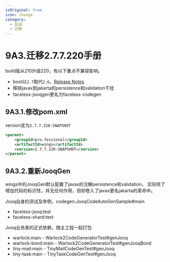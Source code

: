 ```yaml
---
isOriginal: true
icon: change
category:
  - 实战
  - 迁移
---
```


# 9A3.迁移2.7.7.220手册

build版从210升级220，有以下重点不兼容影响。

* boot以`2.7`取代`2.6`，[Release Notes](https://github.com/spring-projects/spring-boot/wiki/Spring-Boot-2.7-Release-Notes)
* 移除javax到jakarta的persistence和validation干扰
* faceless-jooqgen更名为faceless-codegen

## 9A3.1.修改pom.xml

version变为`2.7.7.220-SNAPSHOT`

```xml
<parent>
    <groupId>pro.fessional</groupId>
    <artifactId>wings</artifactId>
    <version>2.7.7.220-SNAPSHOT</version>
</parent>
```

## 9A3.2.重新JooqGen

wings中的JooqGen默认配置了javax的注解persistence和validation，
实际除了增加代码的标识性，并无任何作用，但却卷入了javax更名jakarta的革命中。

Jooq自身的测试及举例，codegen:JooqCodeAutoGenSample#main

* faceless-jooq:test
* faceless-shard:test

Jooq业务表的正式依赖，随主工程一起打包

* warlock:main - Warlock2CodeGeneratorTest#genJooq
* warlock-bond:main - Warlock2CodeGeneratorTest#genJooqBond
* tiny-mail:main - TinyMailCodeGenTest#genJooq
* tiny-task:main - TinyTaskCodeGenTest#genJooq
